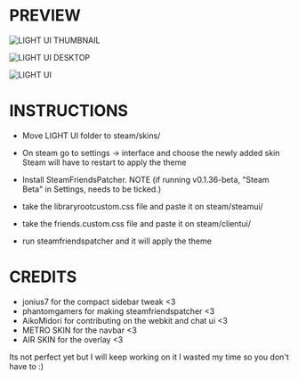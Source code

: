 # PREVIEW
![LIGHT UI THUMBNAIL](https://i.imgur.com/5iDtcYW.png)

![LIGHT UI DESKTOP](https://media.giphy.com/media/DoJpxRx2lmr9yMyNWT/giphy.gif)

![LIGHT UI](https://media.giphy.com/media/VGJmShrCh3vTgJhjKc/giphy.gif)

# INSTRUCTIONS
* Move LIGHT UI folder to steam/skins/

* On steam go to settings -> interface and choose the newly added skin
Steam will have to restart to apply the theme

* Install SteamFriendsPatcher. NOTE (if running v0.1.36-beta, "Steam Beta" in Settings, needs to be ticked.) 

* take the libraryrootcustom.css file and paste it on steam/steamui/
* take the friends.custom.css file and paste it on steam/clientui/
* run steamfriendspatcher and it will apply the theme

# CREDITS
* jonius7 for the compact sidebar tweak <3
* phantomgamers for making steamfriendspatcher <3
* AikoMidori for contributing on the webkit and chat ui <3
* METRO SKIN for the navbar <3
* AIR SKIN for the overlay <3


Its not perfect yet but I will keep working on it
I wasted my time so you don't have to :)
